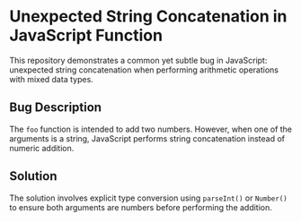# Unexpected String Concatenation in JavaScript Function

This repository demonstrates a common yet subtle bug in JavaScript: unexpected string concatenation when performing arithmetic operations with mixed data types.

## Bug Description
The `foo` function is intended to add two numbers. However, when one of the arguments is a string, JavaScript performs string concatenation instead of numeric addition.

## Solution
The solution involves explicit type conversion using `parseInt()` or `Number()` to ensure both arguments are numbers before performing the addition.